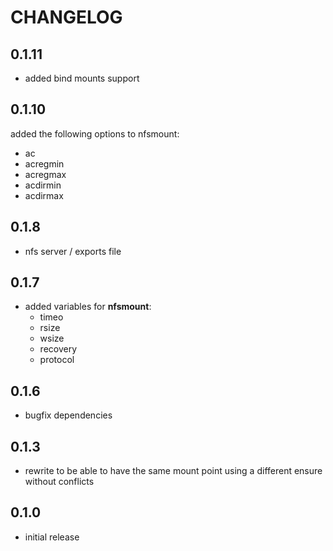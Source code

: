 # CHANGELOG

## 0.1.11

* added bind mounts support

## 0.1.10

added the following options to nfsmount:
 * ac
 * acregmin
 * acregmax
 * acdirmin
 * acdirmax

## 0.1.8

* nfs server / exports file

## 0.1.7

* added variables for **nfsmount**:
  * timeo
  * rsize
  * wsize
  * recovery
  * protocol

## 0.1.6

* bugfix dependencies

## 0.1.3

* rewrite to be able to have the same mount point using a different ensure without conflicts

## 0.1.0

* initial release
